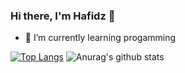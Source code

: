 ### Hi there, I'm Hafidz 👋


- 🌱 I’m currently learning progamming

[![Top Langs](https://github-readme-stats.vercel.app/api/top-langs/?username=ackerman17&theme=radical)](https://github.com/ackerman17)
![Anurag's github stats](https://github-readme-stats.vercel.app/api?username=ackerman17&show_icons=true&theme=radical)
